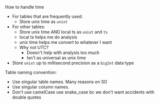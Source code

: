 How to handle time
- For tables that are frequently used:
  - Store unix time as `unixt`
- For other tables:
  - Store unix time AND local ts as `unixt` and `ts`
  - local ts helps me do analysis
  - unix time helps me convert to whatever I want
  - Why not UTC?
    - Doesn't help with analysis too much
    - Isn't as universal as unix time
-  Store `unixt` up to millisecond precision as a `bigInt` data type

 Table naming convention:
  - Use singular table names. Many reasons on SO
  - Use singular column names.
  - Don't use camelCase use snake_case bc we don't want accidents with double quotes